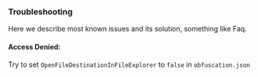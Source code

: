 ### Troubleshooting

Here we describe most known issues and its solution, something like Faq.

#### Access Denied:

Try to set `OpenFileDestinationInFileExplorer` to `false` in `obfuscation.json`